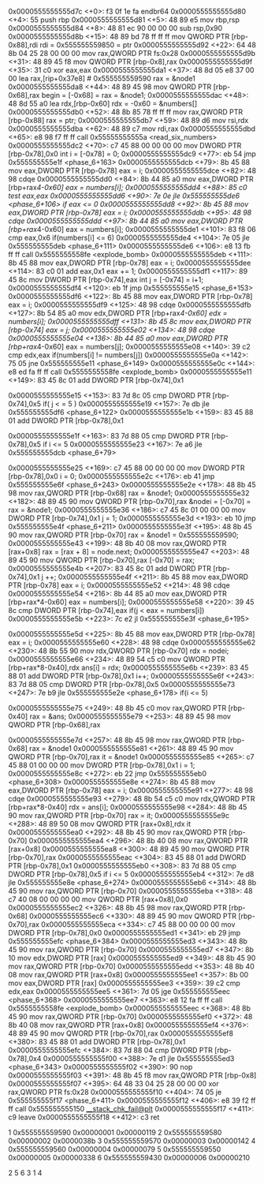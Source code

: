 0x0000555555555d7c <+0>:     f3 0f 1e fa     endbr64
0x0000555555555d80 <+4>:     55      push   rbp
0x0000555555555d81 <+5>:     48 89 e5        mov    rbp,rsp
0x0000555555555d84 <+8>:     48 81 ec 90 00 00 00    sub    rsp,0x90
0x0000555555555d8b <+15>:    48 89 bd 78 ff ff ff    mov    QWORD PTR [rbp-0x88],rdi
rdi = 0x555555559850 = ptr
0x0000555555555d92 <+22>:    64 48 8b 04 25 28 00 00 00      mov    rax,QWORD PTR fs:0x28
0x0000555555555d9b <+31>:    48 89 45 f8     mov    QWORD PTR [rbp-0x8],rax
0x0000555555555d9f <+35>:    31 c0   xor    eax,eax
0x0000555555555da1 <+37>:    48 8d 05 e8 37 00 00    lea    rax,[rip+0x37e8]        # 0x555555559590 <node1>
rax = &node1
0x0000555555555da8 <+44>:    48 89 45 98     mov    QWORD PTR [rbp-0x68],rax
begin = [-0x68] = rax = &node1;
0x0000555555555dac <+48>:    48 8d 55 a0     lea    rdx,[rbp-0x60]
rdx = -0x60 = &numbers[]
0x0000555555555db0 <+52>:    48 8b 85 78 ff ff ff    mov    rax,QWORD PTR [rbp-0x88]
rax = ptr;
0x0000555555555db7 <+59>:    48 89 d6        mov    rsi,rdx
0x0000555555555dba <+62>:    48 89 c7        mov    rdi,rax
0x0000555555555dbd <+65>:    e8 98 f7 ff ff  call   0x55555555555a <read_six_numbers>
0x0000555555555dc2 <+70>:    c7 45 88 00 00 00 00    mov    DWORD PTR [rbp-0x78],0x0
int i = [-0x78] = 0;
0x0000555555555dc9 <+77>:    eb 54   jmp    0x555555555e1f <phase_6+163>
0x0000555555555dcb <+79>:    8b 45 88        mov    eax,DWORD PTR [rbp-0x78]
eax = i;
0x0000555555555dce <+82>:    48 98   cdqe
0x0000555555555dd0 <+84>:    8b 44 85 a0     mov    eax,DWORD PTR [rbp+rax*4-0x60]
eax = numbers[i];
0x0000555555555dd4 <+88>:    85 c0   test   eax,eax
0x0000555555555dd6 <+90>:    7e 0e   jle    0x555555555de6 <phase_6+106>
if eax <= 0
0x0000555555555dd8 <+92>:    8b 45 88        mov    eax,DWORD PTR [rbp-0x78]
eax = i;
0x0000555555555ddb <+95>:    48 98   cdqe
0x0000555555555ddd <+97>:    8b 44 85 a0     mov    eax,DWORD PTR [rbp+rax*4-0x60]
eax = numbers[i];
0x0000555555555de1 <+101>:   83 f8 06        cmp    eax,0x6
if(numbers[i] <= 6)
0x0000555555555de4 <+104>:   7e 05   jle    0x555555555deb <phase_6+111>
0x0000555555555de6 <+106>:   e8 13 fb ff ff  call   0x5555555558fe <explode_bomb>
0x0000555555555deb <+111>:   8b 45 88        mov    eax,DWORD PTR [rbp-0x78]
eax = i;
0x0000555555555dee <+114>:   83 c0 01        add    eax,0x1
eax += 1;
0x0000555555555df1 <+117>:   89 45 8c        mov    DWORD PTR [rbp-0x74],eax
int j = [-0x74] = i+1;
0x0000555555555df4 <+120>:   eb 1f   jmp    0x555555555e15 <phase_6+153>
0x0000555555555df6 <+122>:   8b 45 88        mov    eax,DWORD PTR [rbp-0x78]
eax = i;
0x0000555555555df9 <+125>:   48 98   cdqe
0x0000555555555dfb <+127>:   8b 54 85 a0     mov    edx,DWORD PTR [rbp+rax*4-0x60]
edx = numbers[i];
0x0000555555555dff <+131>:   8b 45 8c        mov    eax,DWORD PTR [rbp-0x74]
eax = j;
0x0000555555555e02 <+134>:   48 98   cdqe
0x0000555555555e04 <+136>:   8b 44 85 a0     mov    eax,DWORD PTR [rbp+rax*4-0x60]
eax = numbers[j];
0x0000555555555e08 <+140>:   39 c2   cmp    edx,eax
if(numbers[i] != numbers[j])
0x0000555555555e0a <+142>:   75 05   jne    0x555555555e11 <phase_6+149>
0x0000555555555e0c <+144>:   e8 ed fa ff ff  call   0x5555555558fe <explode_bomb>
0x0000555555555e11 <+149>:   83 45 8c 01     add    DWORD PTR [rbp-0x74],0x1

0x0000555555555e15 <+153>:   83 7d 8c 05     cmp    DWORD PTR [rbp-0x74],0x5
if( j < = 5 )
0x0000555555555e19 <+157>:   7e db   jle    0x555555555df6 <phase_6+122>
0x0000555555555e1b <+159>:   83 45 88 01     add    DWORD PTR [rbp-0x78],0x1

0x0000555555555e1f <+163>:   83 7d 88 05     cmp    DWORD PTR [rbp-0x78],0x5
if i <= 5 
0x0000555555555e23 <+167>:   7e a6   jle    0x555555555dcb <phase_6+79>



0x0000555555555e25 <+169>:   c7 45 88 00 00 00 00    mov    DWORD PTR [rbp-0x78],0x0
i = 0;
0x0000555555555e2c <+176>:   eb 41   jmp    0x555555555e6f <phase_6+243>
0x0000555555555e2e <+178>:   48 8b 45 98     mov    rax,QWORD PTR [rbp-0x68]
rax = &node1;
0x0000555555555e32 <+182>:   48 89 45 90     mov    QWORD PTR [rbp-0x70],rax
&nodei = [-0x70] = rax = &node1;
0x0000555555555e36 <+186>:   c7 45 8c 01 00 00 00    mov    DWORD PTR [rbp-0x74],0x1
j = 1;
0x0000555555555e3d <+193>:   eb 10   jmp    0x555555555e4f <phase_6+211>
0x0000555555555e3f <+195>:   48 8b 45 90     mov    rax,QWORD PTR [rbp-0x70]
rax = &node1 = 0x555555559590;
0x0000555555555e43 <+199>:   48 8b 40 08     mov    rax,QWORD PTR [rax+0x8]
rax = [rax + 8] = node.next;
0x0000555555555e47 <+203>:   48 89 45 90     mov    QWORD PTR [rbp-0x70],rax
[-0x70] = rax;
0x0000555555555e4b <+207>:   83 45 8c 01     add    DWORD PTR [rbp-0x74],0x1
j ++;
0x0000555555555e4f <+211>:   8b 45 88        mov    eax,DWORD PTR [rbp-0x78]
eax = i;
0x0000555555555e52 <+214>:   48 98   cdqe
0x0000555555555e54 <+216>:   8b 44 85 a0     mov    eax,DWORD PTR [rbp+rax*4-0x60]
eax = numbers[i];
0x0000555555555e58 <+220>:   39 45 8c        cmp    DWORD PTR [rbp-0x74],eax
if(j < eax = numbers[i])
0x0000555555555e5b <+223>:   7c e2   jl     0x555555555e3f <phase_6+195>

0x0000555555555e5d <+225>:   8b 45 88        mov    eax,DWORD PTR [rbp-0x78]
eax = i;
0x0000555555555e60 <+228>:   48 98   cdqe
0x0000555555555e62 <+230>:   48 8b 55 90     mov    rdx,QWORD PTR [rbp-0x70]
rdx = nodei;
0x0000555555555e66 <+234>:   48 89 54 c5 c0  mov    QWORD PTR [rbp+rax*8-0x40],rdx
ans[i] = rdx;
0x0000555555555e6b <+239>:   83 45 88 01     add    DWORD PTR [rbp-0x78],0x1
i++;
0x0000555555555e6f <+243>:   83 7d 88 05     cmp    DWORD PTR [rbp-0x78],0x5
0x0000555555555e73 <+247>:   7e b9   jle    0x555555555e2e <phase_6+178>
if(i <= 5)

0x0000555555555e75 <+249>:   48 8b 45 c0     mov    rax,QWORD PTR [rbp-0x40]
rax = &ans;
0x0000555555555e79 <+253>:   48 89 45 98     mov    QWORD PTR [rbp-0x68],rax

0x0000555555555e7d <+257>:   48 8b 45 98     mov    rax,QWORD PTR [rbp-0x68]
rax = &node1
0x0000555555555e81 <+261>:   48 89 45 90     mov    QWORD PTR [rbp-0x70],rax
it = &node1
0x0000555555555e85 <+265>:   c7 45 88 01 00 00 00    mov    DWORD PTR [rbp-0x78],0x1
i = 1;
0x0000555555555e8c <+272>:   eb 22   jmp    0x555555555eb0 <phase_6+308>
0x0000555555555e8e <+274>:   8b 45 88        mov    eax,DWORD PTR [rbp-0x78]
eax = i;
0x0000555555555e91 <+277>:   48 98   cdqe
0x0000555555555e93 <+279>:   48 8b 54 c5 c0  mov    rdx,QWORD PTR [rbp+rax*8-0x40]
rdx = ans[i];
0x0000555555555e98 <+284>:   48 8b 45 90     mov    rax,QWORD PTR [rbp-0x70]
rax = it;
0x0000555555555e9c <+288>:   48 89 50 08     mov    QWORD PTR [rax+0x8],rdx
it
0x0000555555555ea0 <+292>:   48 8b 45 90     mov    rax,QWORD PTR [rbp-0x70]
0x0000555555555ea4 <+296>:   48 8b 40 08     mov    rax,QWORD PTR [rax+0x8]
0x0000555555555ea8 <+300>:   48 89 45 90     mov    QWORD PTR [rbp-0x70],rax
0x0000555555555eac <+304>:   83 45 88 01     add    DWORD PTR [rbp-0x78],0x1
0x0000555555555eb0 <+308>:   83 7d 88 05     cmp    DWORD PTR [rbp-0x78],0x5
if i <= 5
0x0000555555555eb4 <+312>:   7e d8   jle    0x555555555e8e <phase_6+274>
0x0000555555555eb6 <+314>:   48 8b 45 90     mov    rax,QWORD PTR [rbp-0x70]
0x0000555555555eba <+318>:   48 c7 40 08 00 00 00 00 mov    QWORD PTR [rax+0x8],0x0
0x0000555555555ec2 <+326>:   48 8b 45 98     mov    rax,QWORD PTR [rbp-0x68]
0x0000555555555ec6 <+330>:   48 89 45 90     mov    QWORD PTR [rbp-0x70],rax
0x0000555555555eca <+334>:   c7 45 88 00 00 00 00    mov    DWORD PTR [rbp-0x78],0x0
0x0000555555555ed1 <+341>:   eb 29   jmp    0x555555555efc <phase_6+384>
0x0000555555555ed3 <+343>:   48 8b 45 90     mov    rax,QWORD PTR [rbp-0x70]
0x0000555555555ed7 <+347>:   8b 10   mov    edx,DWORD PTR [rax]
0x0000555555555ed9 <+349>:   48 8b 45 90     mov    rax,QWORD PTR [rbp-0x70]
0x0000555555555edd <+353>:   48 8b 40 08     mov    rax,QWORD PTR [rax+0x8]
0x0000555555555ee1 <+357>:   8b 00   mov    eax,DWORD PTR [rax]
0x0000555555555ee3 <+359>:   39 c2   cmp    edx,eax
0x0000555555555ee5 <+361>:   7d 05   jge    0x555555555eec <phase_6+368>
0x0000555555555ee7 <+363>:   e8 12 fa ff ff  call   0x5555555558fe <explode_bomb>
0x0000555555555eec <+368>:   48 8b 45 90     mov    rax,QWORD PTR [rbp-0x70]
0x0000555555555ef0 <+372>:   48 8b 40 08     mov    rax,QWORD PTR [rax+0x8]
0x0000555555555ef4 <+376>:   48 89 45 90     mov    QWORD PTR [rbp-0x70],rax
0x0000555555555ef8 <+380>:   83 45 88 01     add    DWORD PTR [rbp-0x78],0x1
0x0000555555555efc <+384>:   83 7d 88 04     cmp    DWORD PTR [rbp-0x78],0x4
0x0000555555555f00 <+388>:   7e d1   jle    0x555555555ed3 <phase_6+343>
0x0000555555555f02 <+390>:   90      nop
0x0000555555555f03 <+391>:   48 8b 45 f8     mov    rax,QWORD PTR [rbp-0x8]
0x0000555555555f07 <+395>:   64 48 33 04 25 28 00 00 00      xor    rax,QWORD PTR fs:0x28
0x0000555555555f10 <+404>:   74 05   je     0x555555555f17 <phase_6+411>
0x0000555555555f12 <+406>:   e8 39 f2 ff ff  call   0x555555555150 <__stack_chk_fail@plt>
0x0000555555555f17 <+411>:   c9      leave
0x0000555555555f18 <+412>:   c3      ret


1 0x555555559590  0x00000001 0x00000119
2 0x555555559580  0x00000002 0x0000038b
3 0x555555559570  0x00000003 0x00000142
4 0x555555559560  0x00000004 0x00000079
5 0x555555559550  0x00000005 0x00000338
6 0x555555559430  0x00000006 0x00000210

2 5 6 3 1 4